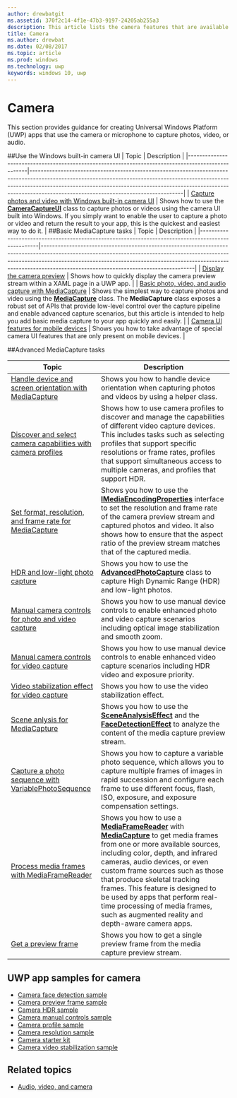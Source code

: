 ---author: drewbatgit
ms.assetid: 370f2c14-4f1e-47b3-9197-24205ab255a3
description: This article lists the camera features that are available for UWP apps and links to the how-to articles that show how to use them.
title: Camera
ms.author: drewbat
ms.date: 02/08/2017
ms.topic: article
ms.prod: windows
ms.technology: uwp
keywords: windows 10, uwp
---# CameraThis section provides guidance for creating Universal Windows Platform (UWP) apps that use the camera or microphone to capture photos, video, or audio.##Use the Windows built-in camera UI| Topic                                                                                             | Description                                                                                                                                                                                                                                                                                    ||---------------------------------------------------------------------------------------------------|------------------------------------------------------------------------------------------------------------------------------------------------------------------------------------------------------------------------------------------------------------------------------------------------|| [Capture photos and video with Windows built-in camera UI](capture-photos-and-video-with-cameracaptureui.md) | Shows how to use the [**CameraCaptureUI**](https://msdn.microsoft.com/library/windows/apps/Windows.Media.Capture.CameraCaptureUI) class to capture photos or videos using the camera UI built into Windows. If you simply want to enable the user to capture a photo or video and return the result to your app, this is the quickest and easiest way to do it.  |##Basic MediaCapture tasks| Topic                                                                                             | Description                                                                                                                                                                                                                                                                                    ||---------------------------------------------------------------------------------------------------|------------------------------------------------------------------------------------------------------------------------------------------------------------------------------------------------------------------------------------------------------------------------------------------------|| [Display the camera preview](simple-camera-preview-access.md) | Shows how to quickly display the camera preview stream within a XAML page in a UWP app. || [Basic photo, video, and audio capture with MediaCapture](basic-photo-video-and-audio-capture-with-MediaCapture.md) | Shows the simplest way to capture photos and video using the [**MediaCapture**](https://msdn.microsoft.com/library/windows/apps/Windows.Media.Capture.MediaCapture) class. The **MediaCapture** class exposes a robust set of APIs that provide low-level control over the capture pipeline and enable advanced capture scenarios, but this article is intended to help you add basic media capture to your app quickly and easily. || [Camera UI features for mobile devices](camera-ui-features-for-mobile-devices.md) | Shows you how to take advantage of special camera UI features that are only present on mobile devices.  |                                                                                                               ##Advanced MediaCapture tasks                                                                                                                  | Topic                                                                                             | Description                                                                                                                                                                                                                                                                                    ||---------------------------------------------------------------------------------------------------|------------------------------------------------------------------------------------------------------------------------------------------------------------------------------------------------------------------------------------------------------------------------------------------------|| [Handle device and screen orientation with MediaCapture](handle-device-orientation-with-mediacapture.md) | Shows you how to handle device orientation when capturing photos and videos by using a helper class. | | [Discover and select camera capabilities with camera profiles](camera-profiles.md) | Shows how to use camera profiles to discover and manage the capabilities of different video capture devices. This includes tasks such as selecting profiles that support specific resolutions or frame rates, profiles that support simultaneous access to multiple cameras, and profiles that support HDR. || [Set format, resolution, and frame rate for MediaCapture](set-media-encoding-properties.md) | Shows you how to use the [**IMediaEncodingProperties**](https://msdn.microsoft.com/library/windows/apps/hh701011) interface to set the resolution and frame rate of the camera preview stream and captured photos and video. It also shows how to ensure that the aspect ratio of the preview stream matches that of the captured media. || [HDR and low-light photo capture](high-dynamic-range-hdr-photo-capture.md) | Shows you how to use the [**AdvancedPhotoCapture**](https://msdn.microsoft.com/library/windows/apps/Windows.Media.Capture.AdvancedPhotoCapture) class to capture High Dynamic Range (HDR) and low-light photos. || [Manual camera controls for photo and video capture](capture-device-controls-for-photo-and-video-capture.md) | Shows you how to use manual device controls to enable enhanced photo and video capture scenarios including optical image stabilization and smooth zoom. || [Manual camera controls for video capture](capture-device-controls-for-video-capture.md) | Shows you how to use manual device controls to enable enhanced video capture scenarios including HDR video and exposure priority.  || [Video stabilization effect for video capture](effects-for-video-capture.md) | Shows you how to use the video stabilization effect.  || [Scene anlysis for MediaCapture](scene-analysis-for-media-capture.md) | Shows you how to use the [**SceneAnalysisEffect**](https://msdn.microsoft.com/library/windows/apps/Windows.Media.Core.SceneAnalysisEffect) and the [**FaceDetectionEffect**](https://msdn.microsoft.com/library/windows/apps/Windows.Media.Core.FaceDetectionEffect) to analyze the content of the media capture preview stream.  || [Capture a photo sequence with VariablePhotoSequence](variable-photo-sequence.md) | Shows you how to capture a variable photo sequence, which allows you to capture multiple frames of images in rapid succession and configure each frame to use different focus, flash, ISO, exposure, and exposure compensation settings.  || [Process media frames with MediaFrameReader](process-media-frames-with-mediaframereader.md) | Shows you how to use a [**MediaFrameReader**](https://msdn.microsoft.com/library/windows/apps/Windows.Media.Capture.Frames.MediaFrameReader) with [**MediaCapture**](https://msdn.microsoft.com/library/windows/apps/Windows.Media.Capture.MediaCapture) to get media frames from one or more available sources, including color, depth, and infrared cameras, audio devices, or even custom frame sources such as those that produce skeletal tracking frames. This feature is designed to be used by apps that perform real-time processing of media frames, such as augmented reality and depth-aware camera apps.  || [Get a preview frame](get-a-preview-frame.md) | Shows you how to get a single preview frame from the media capture preview stream.  |                                                                                                   ## UWP app samples for camera* [Camera face detection sample](http://go.microsoft.com/fwlink/p/?LinkID=619486&clcid=0x409)* [Camera preview frame sample](http://go.microsoft.com/fwlink/p/?LinkID=620516&clcid=0x409)* [Camera HDR sample](http://go.microsoft.com/fwlink/p/?LinkID=620517&clcid=0x409)* [Camera manual controls sample](http://go.microsoft.com/fwlink/p/?LinkID=627611&clcid=0x409)* [Camera profile sample](http://go.microsoft.com/fwlink/p/?LinkID=620518&clcid=0x409)* [Camera resolution sample](http://go.microsoft.com/fwlink/p/?LinkID=624252&clcid=0x409)* [Camera starter kit](http://go.microsoft.com/fwlink/p/?LinkID=619479&clcid=0x409)* [Camera video stabilization sample](http://go.microsoft.com/fwlink/p/?LinkID=620519&clcid=0x409)## Related topics* [Audio, video, and camera](index.md)  